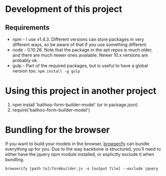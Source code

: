 

# Development of this project

## Requirements

* npm - I use v1.4.3.  Different versions can store packages in very different ways, so be aware of that if you use something different.
* node - 0.10.26.  Note that the package in the apt repos is much older, and there are much newer ones available.  Newer 10.x versions are probably ok.
* gulp - Part of the required packages, but is useful to have a global version too. `npm install -g gulp`

# Using this project in another project

1. npm install 'balihoo-form-builder-model' (or in package.json)
1. require('balihoo-form-builder-model')

# Bundling for the browser

If you want to build your models in the browser, [browserify](https://www.npmjs.com/package/browserify) can bundle everything up for you.
Due to the way backbone is structured, you'll need to either have the jquery npm module installed, or explicitly exclude it when bundling.

	browserify [path to]/formbuilder.js -o [output file] --exclude jquery